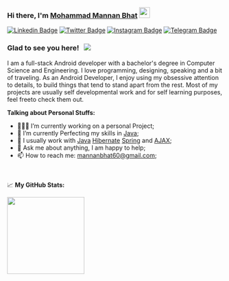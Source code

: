 ### Hi there, I'm <a href="https://github.com/zailta" target="_blank">Mohammad Mannan Bhat</a> <img src="https://media.giphy.com/media/hvRJCLFzcasrR4ia7z/giphy.gif" width="25px">
[![Linkedin Badge](https://img.shields.io/badge/-LinkedIn-0e76a8?style=flat-square&logo=Linkedin&logoColor=white)](https://linkedin.com/in/m-mannan-bhat-486405172/)
[![Twitter Badge](https://img.shields.io/badge/-Twitter-00acee?style=flat-square&logo=Twitter&logoColor=white)](https://twitter.com/BhatMannan)
[![Instagram Badge](https://img.shields.io/badge/-Instagram-e4405f?style=flat-square&logo=Instagram&logoColor=white)](https://instagram.com/mohammad_mannan/)
[![Telegram Badge](https://img.shields.io/badge/-Telegram-0088cc?style=flat-square&logo=Telegram&logoColor=white)](https://t.me/Zailta)

### Glad to see you here! &nbsp; ![](https://visitor-badge.glitch.me/badge?page_id=zailta)

I am a full-stack Android developer with a bachelor's degree in Computer Science and Engineering. I love programming, designing, speaking and a bit of traveling.
As an Android Developer, I enjoy using my obsessive attention to details, to build things that tend to stand apart from the rest. Most of my projects are usually self developmental work and for self learning purposes, feel freeto check them out.

**Talking about Personal Stuffs:**

- 👨🏻‍💻 I’m currently working on a personal Project;
- 🚀 I’m currently Perfecting my skills in [Java](https://www.java.com/);
- 📝 I usually work with  [Java](https://www.java.com/)  [Hibernate](https://hibernate.org/orm/documentation/6.1/) [Spring](https://docs.spring.io/spring-framework/docs/current/reference/html/) and [AJAX](https://developer.mozilla.org/en-US/docs/Web/Guide/AJAX); 
- 💬 Ask me about anything, I am happy to help;
- 📫 How to reach me: mannanbhat60@gmail.com;

</br>

📈 **My GitHub Stats:**

<p>
  <img height="180em" src="https://github-readme-stats.vercel.app/api/top-langs/?username=zailta&exclude_repo=KNN-Image-Classification&show_icons=true&hide_border=true&layout=compact&langs_count=8"/>
</p>




